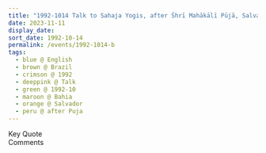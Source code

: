 ```yaml
---
title: "1992-1014 Talk to Sahaja Yogis, after Śhrī Mahākālī Pūjā, Salvador, Bahia, Brazil"
date: 2023-11-11
display_date: 
sort_date: 1992-10-14
permalink: /events/1992-1014-b
tags:
  - blue @ English
  - brown @ Brazil
  - crimson @ 1992
  - deeppink @ Talk
  - green @ 1992-10
  - maroon @ Bahia
  - orange @ Salvador
  - peru @ after Puja
---
```


<wave-list>
  <list-title color="green" width="75">Key Quote</list-title>
  <list-item color="BlanchedAlmond"  width="200"></list-item>
  <list-item color="Lavender"></list-item>
  <list-item color="BlanchedAlmond"></list-item>
</wave-list>

<br>

<wave-list>
  <list-title color="green" width="75">Comments</list-title>
  <list-item color="BlanchedAlmond"  width="200"></list-item>
  <list-item color="Lavender"></list-item>
  <list-item color="BlanchedAlmond"></list-item>
</wave-list>